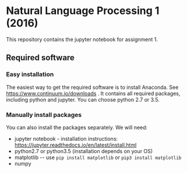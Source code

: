 # Natural Language Processing 1 (2016)

This repository contains the jupyter notebook for assignment 1.

## Required software


### Easy installation

The easiest way to get the required software is to install Anaconda. See https://www.continuum.io/downloads . 
It contains all required packages, including python and jupyter. You can choose python 2.7 or 3.5.

### Manually install packages

You can also install the packages separately. We will need:

- jupyter notebook - installation instructions: https://jupyter.readthedocs.io/en/latest/install.html
- python2.7 or python3.5 (installation depends on your OS)
- matplotlib -- use `pip install matplotlib` or `pip3 install matplotlib`
- numpy 

